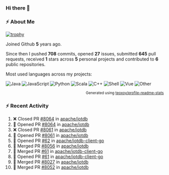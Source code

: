 ### Hi there 👋

### :zap: About Me

[![trophy](https://github-profile-trophy.vercel.app/?username=HTHou&theme=onedark)](https://github.com/ryo-ma/github-profile-trophy)
   
Joined Github **5** years ago.

Since then I pushed **708** commits, opened **27** issues, submitted **645** pull requests, received **1** stars across **5** personal projects and contributed to **6** public repositories.

Most used languages across my projects:

![Java](https://img.shields.io/static/v1?style=flat-square&label=%E2%A0%80&color=555&labelColor=%23b07219&message=Java%EF%B8%B194.4%25)
![JavaScript](https://img.shields.io/static/v1?style=flat-square&label=%E2%A0%80&color=555&labelColor=%23f1e05a&message=JavaScript%EF%B8%B11.4%25)
![Python](https://img.shields.io/static/v1?style=flat-square&label=%E2%A0%80&color=555&labelColor=%233572A5&message=Python%EF%B8%B10.7%25)
![Scala](https://img.shields.io/static/v1?style=flat-square&label=%E2%A0%80&color=555&labelColor=%23c22d40&message=Scala%EF%B8%B10.6%25)
![C++](https://img.shields.io/static/v1?style=flat-square&label=%E2%A0%80&color=555&labelColor=%23f34b7d&message=C%2B%2B%EF%B8%B10.6%25)
![Shell](https://img.shields.io/static/v1?style=flat-square&label=%E2%A0%80&color=555&labelColor=%2389e051&message=Shell%EF%B8%B10.4%25)
![Vue](https://img.shields.io/static/v1?style=flat-square&label=%E2%A0%80&color=555&labelColor=%2341b883&message=Vue%EF%B8%B10.3%25)
![Other](https://img.shields.io/static/v1?style=flat-square&label=%E2%A0%80&color=555&labelColor=%23ededed&message=Other%EF%B8%B11.2%25)

<p align="right"><sub>Generated using <a href="https://github.com/marketplace/actions/profile-readme-stats">teoxoy/profile-readme-stats</a></sub></p>


<!--![](https://github.com/HTHou/HTHou/blob/output/github-contribution-grid-snake.svg)-->

<!--![Haonan Hou's github stats](https://github-readme-stats.vercel.app/api?username=HTHou&count_private=true&show_icons=true&theme=onedark)-->

<!--![Haonan Hou's wakatime stats](https://github-readme-stats.vercel.app/api/wakatime?username=HTHou&layout=compact&theme=onedark)-->

<!--![Top Langs](https://github-readme-stats.vercel.app/api/top-langs/?username=HTHou&theme=onedark&layout=compact)-->

### :zap: Recent Activity
<!--START_SECTION:activity-->
1. ❌ Closed PR [#8064](https://github.com/apache/iotdb/pull/8064) in [apache/iotdb](https://github.com/apache/iotdb)
2. 💪 Opened PR [#8064](https://github.com/apache/iotdb/pull/8064) in [apache/iotdb](https://github.com/apache/iotdb)
3. ❌ Closed PR [#8061](https://github.com/apache/iotdb/pull/8061) in [apache/iotdb](https://github.com/apache/iotdb)
4. 💪 Opened PR [#8061](https://github.com/apache/iotdb/pull/8061) in [apache/iotdb](https://github.com/apache/iotdb)
5. 💪 Opened PR [#62](https://github.com/apache/iotdb-client-go/pull/62) in [apache/iotdb-client-go](https://github.com/apache/iotdb-client-go)
6. 🎉 Merged PR [#8056](https://github.com/apache/iotdb/pull/8056) in [apache/iotdb](https://github.com/apache/iotdb)
7. 🎉 Merged PR [#61](https://github.com/apache/iotdb-client-go/pull/61) in [apache/iotdb-client-go](https://github.com/apache/iotdb-client-go)
8. 💪 Opened PR [#61](https://github.com/apache/iotdb-client-go/pull/61) in [apache/iotdb-client-go](https://github.com/apache/iotdb-client-go)
9. 🎉 Merged PR [#8027](https://github.com/apache/iotdb/pull/8027) in [apache/iotdb](https://github.com/apache/iotdb)
10. 🎉 Merged PR [#8052](https://github.com/apache/iotdb/pull/8052) in [apache/iotdb](https://github.com/apache/iotdb)
<!--END_SECTION:activity-->

<!--
**HTHou/HTHou** is a ✨ _special_ ✨ repository because its `README.md` (this file) appears on your GitHub profile.

Here are some ideas to get you started:

- 🔭 I’m currently working on ...
- 🌱 I’m currently learning ...
- 👯 I’m looking to collaborate on ...
- 🤔 I’m looking for help with ...
- 💬 Ask me about ...
- 📫 How to reach me: ...
- 😄 Pronouns: ...
- ⚡ Fun fact: ...
-->
